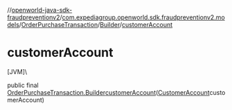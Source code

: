 //[openworld-java-sdk-fraudpreventionv2](../../../../index.md)/[com.expediagroup.openworld.sdk.fraudpreventionv2.models](../../index.md)/[OrderPurchaseTransaction](../index.md)/[Builder](index.md)/[customerAccount](customer-account.md)

# customerAccount

[JVM]\

public final [OrderPurchaseTransaction.Builder](index.md)[customerAccount](customer-account.md)([CustomerAccount](../../-customer-account/index.md)customerAccount)
